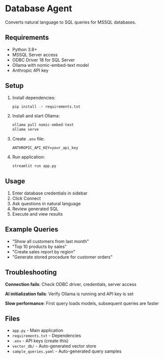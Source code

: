 # Database Agent

Converts natural language to SQL queries for MSSQL databases.

## Requirements

- Python 3.8+
- MSSQL Server access
- ODBC Driver 18 for SQL Server
- Ollama with nomic-embed-text model
- Anthropic API key

## Setup

1. Install dependencies:
   ```bash
   pip install -r requirements.txt
   ```

2. Install and start Ollama:
   ```bash
   ollama pull nomic-embed-text
   ollama serve
   ```

3. Create `.env` file:
   ```
   ANTHROPIC_API_KEY=your_api_key
   ```

4. Run application:
   ```bash
   streamlit run app.py
   ```

## Usage

1. Enter database credentials in sidebar
2. Click Connect
3. Ask questions in natural language
4. Review generated SQL
5. Execute and view results

## Example Queries

- "Show all customers from last month"
- "Top 10 products by sales"
- "Create sales report by region"
- "Generate stored procedure for customer orders"

## Troubleshooting

**Connection fails**: Check ODBC driver, credentials, server access

**AI initialization fails**: Verify Ollama is running and API key is set

**Slow performance**: First query loads models, subsequent queries are faster

## Files

- `app.py` - Main application
- `requirements.txt` - Dependencies
- `.env` - API keys (create this)
- `vector_db/` - Auto-generated vector store
- `sample_queries.yaml` - Auto-generated query samples
